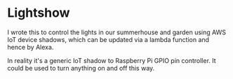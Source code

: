 # Lightshow

I wrote this to control the lights in our summerhouse and garden
using AWS IoT device shadows, which can be updated via a lambda
function and hence by Alexa.

In reality it's a generic IoT shadow to Raspberry Pi GPIO pin
controller. It could be used to turn anything on and off this way.

